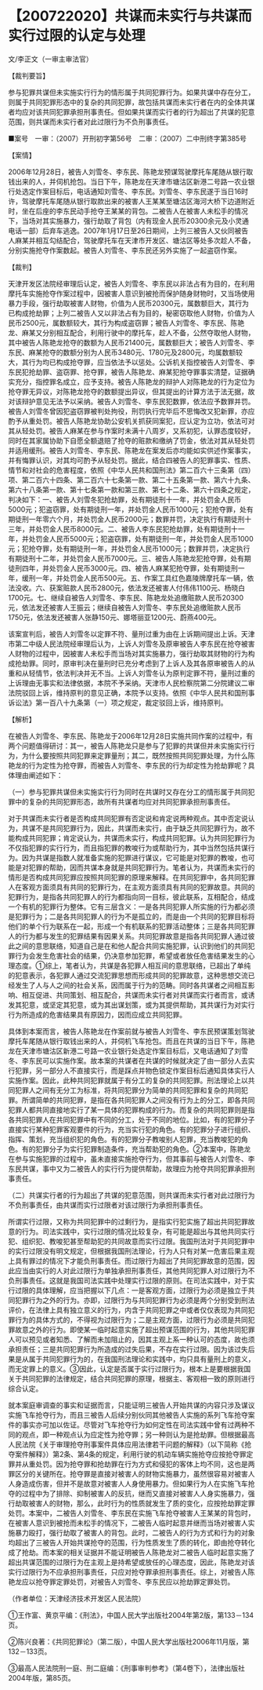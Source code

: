 # 【200722020】共谋而未实行与共谋而实行过限的认定与处理

文/李正文（一审主审法官）

【裁判要旨】

参与犯罪共谋但未实施实行行为的情形属于共同犯罪行为。如果共谋中存在分工，则属于共同犯罪形态中的复杂的共同犯罪，故包括共谋而未实行者在内的全体共谋者均应对该共同犯罪承担刑事责任。但如果共谋而实行者的行为超出了共谋的犯意范围，则共谋而未实行者对此过限行为不负刑事责任。

■案号　一审：（2007）开刑初字第56号　二审：（2007）二中刑终字第385号

【案情】

2006年12月28日，被告人刘雪冬、李东民、陈艳龙预谋驾驶摩托车尾随从银行取钱出来的人，并伺机抢包。当日下午，陈艳龙在天津市塘沽区新港二号路一农业银行处选定作案目标后，电话通知刘雪冬、李东民。刘雪冬、李东民遂于当日16时许，驾驶摩托车尾随从银行取款出来的被害人王某某至塘沽区海河大桥下边道附近时，坐在后座的李东民动手抢夺王某某的背包。二被告人在被害人未松手的情况下，当场对其实施暴力，强行劫取了背包（内有现金人民币20300余元及小灵通电话一部）后弃车逃逸。2007年1月17日至26日期间，上列三被告人又伙同被告人麻某并相互勾结配合，驾驶摩托车在天津市开发区、塘沽区等处多次趁人不备，分别实施抢夺作案数起。被告人刘雪冬、李东民还另外实施了一起盗窃作案。

【裁判】

天津开发区法院经审理后认定，被告人刘雪冬、李东民以非法占有为目的，在利用摩托车实施抢夺作案过程中，因被害人意识到被抢而保护随身财物时，又当场使用暴力手段，强行劫取被害人财物，价值为人民币20300元，属数额巨大，其行为已构成抢劫罪；上列二被告人又以非法占有为目的，秘密窃取他人财物，价值为人民币2500元，属数额较大，其行为构成盗窃罪；被告人刘雪冬、李东民、陈艳龙、麻某又分别相互配合，利用行驶中的摩托车，趁人不备，公然夺取他人财物，其中被告人陈艳龙抢夺的数额为人民币21400元，属数额巨大；被告人刘雪冬、李东民、麻某抢夺的数额分别为人民币3480元、1780元及2800元，均属数额较大，其行为均已构成抢夺罪，应当依法予以惩处。公诉机关指控被告人刘雪冬、李东民犯抢劫罪、盗窃罪、抢夺罪，被告人陈艳龙、麻某犯抢夺罪事实清楚，证据确实充分，指控罪名成立，应予支持。被告人陈艳龙的辩护人对陈艳龙的行为定位为抢夺罪无异议，对陈艳龙抢夺的数额提出异议，但其提出的计算方法于法无据，故对该辩护意见无法予以采纳。被告人刘雪冬、李东民犯数罪，依法应予数罪并罚。被告人刘雪冬曾因犯盗窃罪被判处拘役，刑罚执行完毕后不思悔改又犯新罪，亦应酌予从重处罚。被告人陈艳龙协助公安机关抓获同案犯，应认定为立功，依法可对其从轻处罚。被告人麻某在参与作案时未满十八周岁，又系初犯，认罪态度较好，同时在其家属协助下自愿全额退赔了抢夺的赃款和缴纳了罚金，依法对其从轻处罚并适用缓刑。被告人刘雪冬、李东民、陈艳龙在案发后亦均能如实供述作案事实，并有悔罪认识，对其均可酌予从轻处罚。据此，结合四被告人的犯罪事实、性质、情节和对社会的危害程度，依照《中华人民共和国刑法》第二百六十三条第（四）项、第二百六十四条、第二百六十七条第一款、第二十五条第一款、第六十九条、第六十八条第一款、第十七条第一款和第三款、第七十二条、第六十四条之规定，判决如下：一、被告人刘雪冬犯抢劫罪，处有期徒刑十一年，并处罚金人民币5000元；犯盗窃罪，处有期徒刑一年，并处罚金人民币1000元；犯抢夺罪，处有期徒刑一年零六个月，并处罚金人民币2000元；数罪并罚，决定执行有期徒刑十三年，并处罚金人民币8000元。二、被告人李东民犯抢劫罪，处有期徒刑十一年，并处罚金人民币5000元；犯盗窃罪，处有期徒刑一年，并处罚金人民币1000元；犯抢夺罪，处有期徒刑一年，并处罚金人民币1000元；数罪并罚，决定执行有期徒刑十二年，并处罚金人民币7000元。三、被告人陈艳龙犯抢夺罪，处有期徒刑四年，并处罚金人民币3000元。四、被告人麻某犯抢夺罪，处有期徒刑一年，缓刑一年，并处罚金人民币500元。五、作案工具红色嘉陵牌摩托车一辆，依法没收。六、获案赃款人民币2800元，依法发还被害人付伟伟1100元、杨晓白1700元。七、继续自被告人刘雪冬、李东民、陈艳龙处追缴赃款人民币20300元，依法发还被害人王振云；继续自被告人刘雪冬、李东民处追缴赃款人民币1750元，依法发还被害人张静150元、娜塔丽亚1200元、蔚燕400元。

该案宣判后，被告人刘雪冬以定罪不符、量刑过重为由在上诉期间提出上诉。天津市第二中级人民法院经审理后认为，上诉人刘雪冬及原审被告人李东民在抢夺被害人财物的过程中，因被害人未松手而当场对其实施暴力，强行劫取其财物的行为构成抢劫罪。同时，原审判决在量刑时已充分考虑到了上诉人及其各原审被告人的从重和从轻情节，依法判决并无不当。上诉人刘雪冬认为原判定罪不符，量刑过重的上诉理由无事实和法律依据，本院不予采纳。天津市人民检察院第二分院建议二审法院驳回上诉，维持原判的意见正确，本院予以支持。依照《中华人民共和国刑事诉讼法》第一百八十九条第（一）项之规定，裁定驳回上诉，维持原判。

【解析】

在被告人刘雪冬、李东民、陈艳龙于2006年12月28日实施共同作案的过程中，有两个问题值得研讨：其一，被告人陈艳龙只是参与了犯罪的共谋但并未实施实行行为，为什么要按照共同犯罪来定罪量刑；其二，既然按照共同犯罪处理，为什么陈艳龙的行为定性为抢夺罪，而被告人刘雪冬、李东民的行为却定性为抢劫罪呢？具体理由阐述如下：

（一）参与犯罪共谋但未实施实行行为同时在共谋时又存在分工的情形属于共同犯罪中的复杂的共同犯罪形态，故所有共谋者均应对共同犯罪承担刑事责任。

对于共谋而未实行者是否构成共同犯罪有否定说和肯定说两种观点。其中否定说认为，共谋不是共同犯罪行为，因此，共谋而未实行，由于缺乏共同犯罪行为，故不能构成共同犯罪；肯定说认为，共谋而未实行，构成共同犯罪。认为共同犯罪行为不仅指犯罪的实行行为，而且指犯罪的教唆行为或帮助行为，其中当然包括共谋行为。因为共谋是指数人就准备实施的犯罪进行谋议，它可能是对犯罪的教唆，也可能是对犯罪的帮助，因而共谋本身就是共同犯罪行为。笔者认为，共谋而未实行的情形是否构成共同犯罪应按照共同犯罪的原理来解释。在共同犯罪中，各共同犯罪人在客观方面须具有共同的犯罪行为，在主观方面须具有共同的犯罪故意。共同的犯罪行为，是指各共同犯罪人的行为都指向同一目标，彼此联系，互相配合，结成一个有机的犯罪行为整体。它有三层含义：一是各共同犯罪人所实施的行为都必须是犯罪行为；二是各共同犯罪人的行为不是孤立的，而是由一个共同的犯罪目标将他们的单个行为联系在一起，形成一个有机联系的犯罪活动整体；三是各共同犯罪人的行为都与发生的犯罪结果有因果关系。共同犯罪故意是指各共同犯罪人通过彼此之间的意思联络，知道自己是在和他人配合共同实施犯罪，认识到他们的共同犯罪行为会发生危害社会的结果，仍决意参加犯罪，希望或者放任危害结果发生的心理态度。①综上，笔者认为，共谋是各犯罪人相互间的意思联络，已超出了单纯的犯意表示，各犯罪人通过交流犯罪思想而形成共同的犯罪故意，这种思想交流已经发生了人与人之间的社会关系，因而属于行为的范畴。同时各共谋者之间相互影响、相互促进、共同策划、相互配合，共谋而未实行者对共谋而实行者而言，或诱发其犯意，或坚定其犯意，或为其出谋划策，或为其提供帮助，其共谋行为对实行行为所造成的危害结果具有原因力，因而应成立共同犯罪。

具体到本案而言，被告人陈艳龙在作案前就与被告人刘雪冬、李东民预谋策划驾驶摩托车尾随从银行取钱出来的人，并伺机飞车抢包。而且在共谋的当日下午，陈艳龙在天津市塘沽区新港二号路一农业银行处选定作案目标后，又电话通知了刘雪冬、李东民可以实施作案。故本案的共谋者在共谋的时候就决定了由一部分人去实行犯罪，另一部分人不直接实行，而是踩点并物色锁定作案目标后通知具体实行人实施作案。因此，此种共同犯罪就属于有分工的复杂的共同犯罪。刑法理论上以共同犯罪人之间有无分工为标准，将共同犯罪分为简单的共同犯罪和复杂的共同犯罪。所谓简单的共同犯罪，是指在各共同犯罪人之间没有行为上的分工，即各共同犯罪人都共同直接地实行了某一具体的犯罪构成的行为。而复杂的共同犯罪则是指各共同犯罪人在共同犯罪中有不同的分工，处于不同的地位。比如，有的犯罪分子直接实行某种犯罪客观要件的行为，充当实行犯的角色。有的犯罪分子进行组织、指挥、策划，充当组织犯的角色。有的犯罪分子教唆别人犯罪，充当教唆犯的角色。有的犯罪分子为实行犯罪制造条件，充当帮助犯的角色。②本案中，陈艳龙在参与实施犯罪的过程中，虽未直接实施抢夺行为，但其事前与被告人刘雪冬、李东民共谋，事中又为二被告人的实行行为提供帮助，故理应为抢夺共同犯罪承担刑事责任。

（二）共谋实行者的行为超出了共谋的犯意范围，则共谋而未实行者对此过限行为不负刑事责任，由共谋而实行过限者对该过限行为承担刑事责任。

所谓实行过限，又称为共同犯罪中的过剩行为，是指实行犯实施了超出共同犯罪故意的行为。司法实践中，实行过限的情况比较复杂，有可能是超出与其他共同实行犯、组织犯、教唆犯甚至帮助犯的共同故意而实行过限。我国刑法对于共同犯罪中的实行过限没有明文规定，但根据我国刑法理论，行为人只有对某一危害后果主观上具有罪过的情况下才能负刑事责任。而过限行为超出了共同犯罪故意的范围，因此应当由实行的人对此过限行为单独承担刑事责任，其他共同犯罪人对过限行为不负刑事责任。这就是我国司法实践中处理实行过限的原则。在司法实践中，对于实行过限的具体理解，应当把握以下几点：一是客观方面，过限行为必须是独立于共同犯罪行为之外的行为。亦即，过限行为与共同犯罪行为必须是两个分别受到刑法评价，在法律上具有独立意义的行为，内含于共同犯罪之中或者仅仅表现为共同犯罪行为的具体方式的，不得视为过限行为；二是主观方面，过限行为必须是共同犯罪故意之外的行为。即使某一临时起意实施了超出预谋范围的行为，其他共同犯罪人可以预见或者知悉、了解而未加阻止的，因其主观上系一种认可的态度，故也须承担责任；三是共同犯罪行为所造成的过失后果，不存在实行过限。因为该过失后果是从属于共同犯罪行为的，在我国刑法理论和实践中，均只具有量刑上的意义，而无定罪上的意义。③因此，认定是否属于实行过限行为，根本上是要根据我国关于共同犯罪的法律规定，结合共同犯罪的原理，根据主、客观相一致的原则进行综合认定。

就本案庭审调查的事实和证据而言，只能证明三被告人开始共谋的内容只涉及谋议实施飞车抢夺行为，而且三被告人后续分别伙同其他被告人实施的系列飞车抢夺案件的事实亦可加以佐证。尽管对飞车抢夺行为如何定性在司法实践中曾有过两种不同的观点，即一种观点认为应定性为抢夺罪；另一种则认为是抢劫罪。但根据最高人民法院《关于审理抢夺刑事案件具体应用法律若干问题的解释》（以下简称《抢夺案件解释》）第2条、第4条的规定，利用行驶的机动车辆实施抢夺应按抢夺罪定罪并从重处罚。因为抢夺罪和抢劫罪在行为方式和侵犯的客体上均不同，这也是两罪区分的关键所在。抢夺罪是直接对被害人的财物实施暴力，虽然很容易对被害人人身造成伤害，但并不是故意对被害人人身使用暴力。但如果行为人在实施飞车抢夺的过程中为了排除、抑制被害人的反抗，继而又直接对被害人人身实施暴力，强行劫取被害人的财物，那么，此时行为的性质就发生了质的变化，应按抢劫罪定罪处罚。本案中，二被告人刘雪冬、李东民在实施飞车抢夺被害人王某某的背包时，在被害人意识到被抢而未松手的情况下，二被告人临时起意并继而当场对被害人实施暴力殴打，强行劫取了被害人的背包。此时，二被告人的行为方式和行为的对象均超出了三被告人开始共谋抢夺的范围，行为性质发生了质的转化，即由抢夺转化成了抢劫。而本案的相关证据并不能证明被告人陈艳龙对二被告人临时起意实施了超出共谋范围的过限行为在主观上是持希望或放任的心理态度，因此，陈艳龙对该实行过限行为不应承担刑事责任，只应对抢夺罪承担刑事责任。综上，对被告人陈艳龙应以抢夺罪定罪处罚，对被告人刘雪冬、李东民应以抢劫罪定罪处罚。

（作者单位：天津经济技术开发区人民法院）

①王作富、黄京平编：《刑法》，中国人民大学出版社2004年第2版，第133－134页。

②陈兴良著：《共同犯罪论》（第二版），中国人民大学出版社2006年11月版，第132－133页。

③最高人民法院刑一庭、刑二庭编：《刑事审判参考》（第4卷下），法律出版社2004年版，第85页。